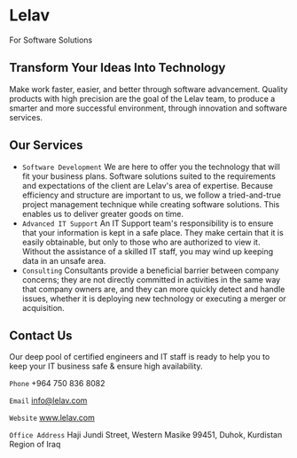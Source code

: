 # Lelav

For Software Solutions

## Transform Your Ideas Into Technology

Make work faster, easier, and better through software advancement. Quality products with high precision are the goal of the Lelav team, to produce a smarter and more successful environment, through innovation and software services.

## Our Services

 - `Software Development` We are here to offer you the technology that will fit your business plans. Software solutions suited to the requirements and expectations of the client are Lelav's area of expertise.
Because efficiency and structure are important to us, we follow a tried-and-true project management technique while creating software solutions. This enables us to deliver greater goods on time.
 - `Advanced IT Support` An IT Support team's responsibility is to ensure that your information is kept in a safe place. They make certain that it is easily obtainable, but only to those who are authorized to view it. Without the assistance of a skilled IT staff, you may wind up keeping data in an unsafe area.
 - `Consulting` Consultants provide a beneficial barrier between company concerns; they are not directly committed in activities in the same way that company owners are, and they can more quickly detect and handle issues, whether it is deploying new technology or executing a merger or acquisition.

## Contact Us

Our deep pool of certified engineers and IT staff is ready to help you to keep your IT business safe & ensure high availability.

`Phone` +964 750 836 8082

`Email` info@lelav.com

`Website` www.lelav.com

`Office Address` Haji Jundi Street, Western Masike 99451, Duhok, Kurdistan Region of Iraq
